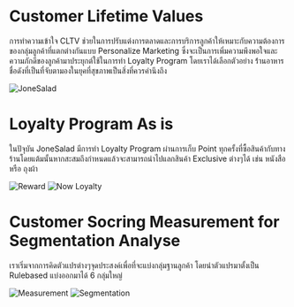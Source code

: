 # Customer Lifetime Values
การทำความเข้าใจ CLTV ช่วยในการปรับแต่งการตลาดและการบริการลูกค้าให้เหมาะกับความต้องการของกลุ่มลูกค้าที่แตกต่างกันแบบ Personalize Marketing ซึ่งจะเป็นการเพิ่มความพึงพอใจและความภักดีของลูกค้ามาประยุกต์ใช้ในการทำ Loyalty Program โดยเราได้เลือกตัวอย่าง ร้่านอาหารชื่อดังที่เป็นที่จับตามองในยุคที่สุขภาพเป็นสิ่งที่ควรคำนึงถึง

![JoneSalad](./JoneSalad.png)
# Loyalty Program As is
ในปัจุบัน JoneSalad มีการทำ Loyalty Program ผ่านการเก็บ Point ทุกครั้งที่ซื้อสินค้ากับทางร้านโดยแต้มนั้นหากสะสมถึงกำหนดแล้วจะสามารถนำไปแลกสินค้า Exclusive ต่างๆได้ เช่น หนังสือ หรือ ถุงผ้า

![Reward](./Reward.png)
![Now Loyalty](./Nowloyalty.png)
# Customer Socring Measurement for Segmentation Analyse
เราเริ่มจากการคิดตัวแปรต่างๆจุดประสงค์เพื่อที่จะแบ่งกลุ่มฐานลูกค้า โดยนำตัวแปรมาตั้งเป็น Rulebased แบ่งออกมาได้ 6 กลุ่มใหญ่

![Measurement](./Measurement.png)
![Segmentation](./Segmentation.png)
